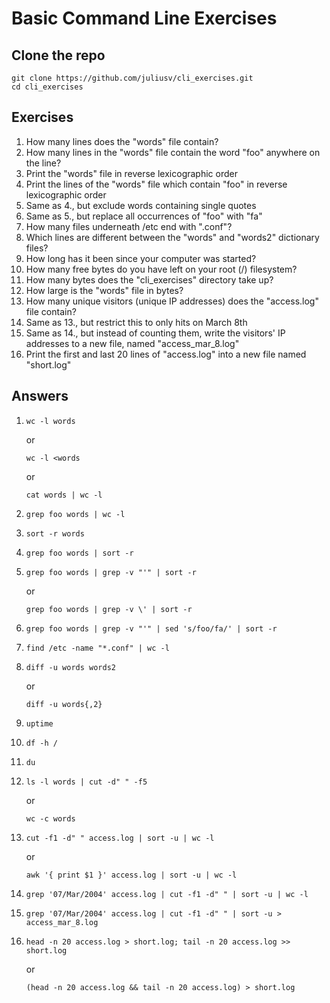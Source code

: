 # Basic Command Line Exercises

## Clone the repo

    git clone https://github.com/juliusv/cli_exercises.git
    cd cli_exercises

## Exercises

1. How many lines does the "words" file contain?
2. How many lines in the "words" file contain the word "foo" anywhere on the line?
3. Print the "words" file in reverse lexicographic order
4. Print the lines of the "words" file which contain "foo" in reverse lexicographic order
5. Same as 4., but exclude words containing single quotes
6. Same as 5., but replace all occurrences of "foo" with "fa"
7. How many files underneath /etc end with ".conf"?
8. Which lines are different between the "words" and "words2" dictionary files?
9. How long has it been since your computer was started?
10. How many free bytes do you have left on your root (/) filesystem?
11. How many bytes does the "cli_exercises" directory take up?
12. How large is the "words" file in bytes?
13. How many unique visitors (unique IP addresses) does the "access.log" file contain?
14. Same as 13., but restrict this to only hits on March 8th
15. Same as 14., but instead of counting them, write the visitors' IP addresses to a new file, named "access_mar_8.log"
16. Print the first and last 20 lines of "access.log" into a new file named "short.log"

## Answers

1. `wc -l words`

      or

   `wc -l <words`

      or

   `cat words | wc -l`
2. `grep foo words | wc -l`
3. `sort -r words`
4. `grep foo words | sort -r`
5. `grep foo words | grep -v "'" | sort -r`

      or

   `grep foo words | grep -v \' | sort -r`
6. `grep foo words | grep -v "'" | sed 's/foo/fa/' | sort -r`
7. `find /etc -name "*.conf" | wc -l`
8. `diff -u words words2`

      or

   `diff -u words{,2}`
9. `uptime`
10. `df -h /`
11. `du`
12. `ls -l words | cut -d" " -f5`

      or

    `wc -c words`
13. `cut -f1 -d" " access.log | sort -u | wc -l`

      or

    `awk '{ print $1 }' access.log | sort -u | wc -l`
14. `grep '07/Mar/2004' access.log | cut -f1 -d" " | sort -u | wc -l`
15. `grep '07/Mar/2004' access.log | cut -f1 -d" " | sort -u > access_mar_8.log`
16. `head -n 20 access.log > short.log; tail -n 20 access.log >> short.log`

      or

    `(head -n 20 access.log && tail -n 20 access.log) > short.log`
